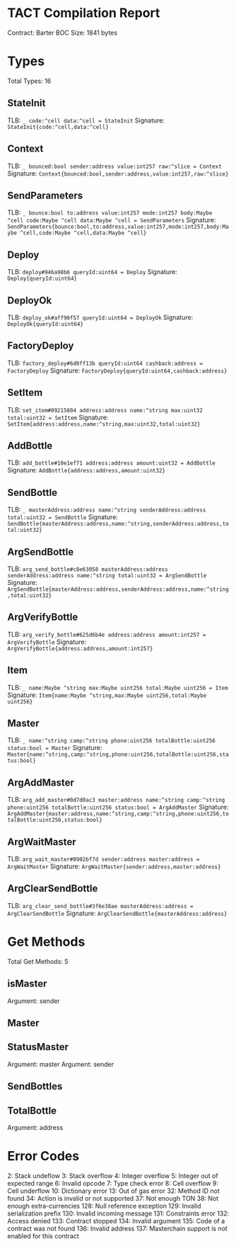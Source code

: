 # TACT Compilation Report
Contract: Barter
BOC Size: 1841 bytes

# Types
Total Types: 16

## StateInit
TLB: `_ code:^cell data:^cell = StateInit`
Signature: `StateInit{code:^cell,data:^cell}`

## Context
TLB: `_ bounced:bool sender:address value:int257 raw:^slice = Context`
Signature: `Context{bounced:bool,sender:address,value:int257,raw:^slice}`

## SendParameters
TLB: `_ bounce:bool to:address value:int257 mode:int257 body:Maybe ^cell code:Maybe ^cell data:Maybe ^cell = SendParameters`
Signature: `SendParameters{bounce:bool,to:address,value:int257,mode:int257,body:Maybe ^cell,code:Maybe ^cell,data:Maybe ^cell}`

## Deploy
TLB: `deploy#946a98b6 queryId:uint64 = Deploy`
Signature: `Deploy{queryId:uint64}`

## DeployOk
TLB: `deploy_ok#aff90f57 queryId:uint64 = DeployOk`
Signature: `DeployOk{queryId:uint64}`

## FactoryDeploy
TLB: `factory_deploy#6d0ff13b queryId:uint64 cashback:address = FactoryDeploy`
Signature: `FactoryDeploy{queryId:uint64,cashback:address}`

## SetItem
TLB: `set_item#09215804 address:address name:^string max:uint32 total:uint32 = SetItem`
Signature: `SetItem{address:address,name:^string,max:uint32,total:uint32}`

## AddBottle
TLB: `add_bottle#10e1ef71 address:address amount:uint32 = AddBottle`
Signature: `AddBottle{address:address,amount:uint32}`

## SendBottle
TLB: `_ masterAddress:address name:^string senderAddress:address total:uint32 = SendBottle`
Signature: `SendBottle{masterAddress:address,name:^string,senderAddress:address,total:uint32}`

## ArgSendBottle
TLB: `arg_send_bottle#c8e63058 masterAddress:address senderAddress:address name:^string total:uint32 = ArgSendBottle`
Signature: `ArgSendBottle{masterAddress:address,senderAddress:address,name:^string,total:uint32}`

## ArgVerifyBottle
TLB: `arg_verify_bottle#625d6b4e address:address amount:int257 = ArgVerifyBottle`
Signature: `ArgVerifyBottle{address:address,amount:int257}`

## Item
TLB: `_ name:Maybe ^string max:Maybe uint256 total:Maybe uint256 = Item`
Signature: `Item{name:Maybe ^string,max:Maybe uint256,total:Maybe uint256}`

## Master
TLB: `_ name:^string camp:^string phone:uint256 totalBottle:uint256 status:bool = Master`
Signature: `Master{name:^string,camp:^string,phone:uint256,totalBottle:uint256,status:bool}`

## ArgAddMaster
TLB: `arg_add_master#0d7d0ac3 master:address name:^string camp:^string phone:uint256 totalBottle:uint256 status:bool = ArgAddMaster`
Signature: `ArgAddMaster{master:address,name:^string,camp:^string,phone:uint256,totalBottle:uint256,status:bool}`

## ArgWaitMaster
TLB: `arg_wait_master#8902bf7d sender:address master:address = ArgWaitMaster`
Signature: `ArgWaitMaster{sender:address,master:address}`

## ArgClearSendBottle
TLB: `arg_clear_send_bottle#3f6e38ae masterAddress:address = ArgClearSendBottle`
Signature: `ArgClearSendBottle{masterAddress:address}`

# Get Methods
Total Get Methods: 5

## isMaster
Argument: sender

## Master

## StatusMaster
Argument: master
Argument: sender

## SendBottles

## TotalBottle
Argument: address

# Error Codes
2: Stack undeflow
3: Stack overflow
4: Integer overflow
5: Integer out of expected range
6: Invalid opcode
7: Type check error
8: Cell overflow
9: Cell underflow
10: Dictionary error
13: Out of gas error
32: Method ID not found
34: Action is invalid or not supported
37: Not enough TON
38: Not enough extra-currencies
128: Null reference exception
129: Invalid serialization prefix
130: Invalid incoming message
131: Constraints error
132: Access denied
133: Contract stopped
134: Invalid argument
135: Code of a contract was not found
136: Invalid address
137: Masterchain support is not enabled for this contract